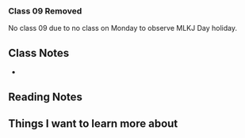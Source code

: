 ### Class 09 Removed

No class 09 due to no class on Monday to observe MLKJ Day holiday.

## Class Notes

-

## Reading Notes






## Things I want to learn more about
